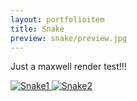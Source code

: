 ```yaml
---
layout: portfolioitem
title: Snake
preview: snake/preview.jpg
---
```


Just a maxwell render test!!!

<!--more-->

<a href="{{ site.baseurl }}/assets/portfolio/snake/snake1.jpg"><img src="{{ site.baseurl }}/assets/portfolio/snake/snake1.jpg" alt="Snake1" style="width: auto;"/>
<a href="{{ site.baseurl }}/assets/portfolio/snake/snake2.jpg"><img src="{{ site.baseurl }}/assets/portfolio/snake/snake2.jpg" alt="Snake2" style="width: auto;"/>